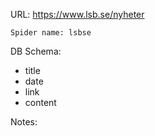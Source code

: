 URL: https://www.lsb.se/nyheter

    Spider name: lsbse

DB Schema:
- title
- date
- link
- content

Notes: